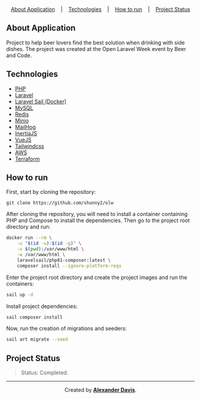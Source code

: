 <p align="center">
<a href="#about-application">About Application</a>
&nbsp;&nbsp;&nbsp;|&nbsp;&nbsp;&nbsp;
<a href="#technologies">Technologies</a>
&nbsp;&nbsp;&nbsp;|&nbsp;&nbsp;&nbsp;
<a href="#how-to-run">How to run</a>
&nbsp;&nbsp;&nbsp;|&nbsp;&nbsp;&nbsp;
<a href="#project-status">Project Status</a>
</p>

## About Application

Project to help beer lovers find the best solution when drinking with side dishes. The project was created at the Open Laravel Week event by Beer and Code.

## Technologies

  - [PHP](https://www.php.net/)
  - [Laravel](https://laravel.com/)
  - [Laravel Sail (Docker)](https://laravel.com/docs/9.x/sail#installation)
  - [MySQL](https://www.mysql.com/)
  - [Redis](https://redis.io/)
  - [Minio](https://min.io/)
  - [MailHog](https://github.com/mailhog/MailHog)
  - [InertiaJS](https://inertiajs.com/)
  - [VueJS](https://vuejs.org/)
  - [Tailwindcss](https://tailwindcss.com/)
  - [AWS](https://aws.amazon.com/s3/?nc1=h_ls)
  - [Terraform](https://www.terraform.io/)
  
## How to run

First, start by cloning the repository:
```shell
git clone https://github.com/shunny2/olw
```

After cloning the repository, you will need to install a container containing PHP and Compose to install the dependencies. Then go to the project root directory and run:
```bash
docker run --rm \
    -u "$(id -u):$(id -g)" \
    -v $(pwd):/var/www/html \
    -w /var/www/html \
    laravelsail/php81-composer:latest \
    composer install --ignore-platform-reqs
```

Enter the project root directory and create the project images and run the containers:
```bash
sail up -d
```

Install project dependencies:
```bash
sail composer install
```

Now, run the creation of migrations and seeders:
```bash
sail art migrate --seed
```

## Project Status

> Status: Completed.

<hr></hr>

<p align="center">Created by <a href="https://github.com/shunny2"><b>Alexander Davis</b></a>.</p>
